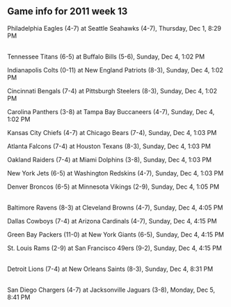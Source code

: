 ## Game info for 2011 week 13
Philadelphia Eagles (4-7) at Seattle Seahawks (4-7), Thursday, Dec 1, 8:29 PM

<br/>Tennessee Titans (6-5) at Buffalo Bills (5-6), Sunday, Dec 4, 1:02 PM

Indianapolis Colts (0-11) at New England Patriots (8-3), Sunday, Dec 4, 1:02 PM

Cincinnati Bengals (7-4) at Pittsburgh Steelers (8-3), Sunday, Dec 4, 1:02 PM

Carolina Panthers (3-8) at Tampa Bay Buccaneers (4-7), Sunday, Dec 4, 1:02 PM

Kansas City Chiefs (4-7) at Chicago Bears (7-4), Sunday, Dec 4, 1:03 PM

Atlanta Falcons (7-4) at Houston Texans (8-3), Sunday, Dec 4, 1:03 PM

Oakland Raiders (7-4) at Miami Dolphins (3-8), Sunday, Dec 4, 1:03 PM

New York Jets (6-5) at Washington Redskins (4-7), Sunday, Dec 4, 1:03 PM

Denver Broncos (6-5) at Minnesota Vikings (2-9), Sunday, Dec 4, 1:05 PM

<br/>Baltimore Ravens (8-3) at Cleveland Browns (4-7), Sunday, Dec 4, 4:05 PM

Dallas Cowboys (7-4) at Arizona Cardinals (4-7), Sunday, Dec 4, 4:15 PM

Green Bay Packers (11-0) at New York Giants (6-5), Sunday, Dec 4, 4:15 PM

St. Louis Rams (2-9) at San Francisco 49ers (9-2), Sunday, Dec 4, 4:15 PM

<br/>Detroit Lions (7-4) at New Orleans Saints (8-3), Sunday, Dec 4, 8:31 PM

<br/>San Diego Chargers (4-7) at Jacksonville Jaguars (3-8), Monday, Dec 5, 8:41 PM

